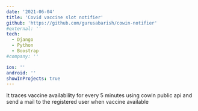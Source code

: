 ```yaml
---
date: '2021-06-04'
title: 'Covid vaccine slot notifier'
github: 'https://github.com/gurusabarish/cowin-notifier'
#external: ''
tech:
  - Django
  - Python
  - Boostrap
#company: ''

ios: ''
android: ''
showInProjects: true
---
```


It traces vaccine availability for every 5 minutes using cowin public api and send a mail to the registered user when vaccine available
